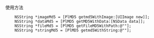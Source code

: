 使用方法

        NSString *imageMd5 = [PlMD5 getmd5WithImage:[UIImage new]];
        NSString *dataMd5 = [PlMD5 getMD5WithData:[NSData data]];
        NSString *fileMd5 = [PlMD5 getFileMD5WithPath:@""];
        NSString *stringMd5 = [PlMD5 getmd5WithString:@""];

